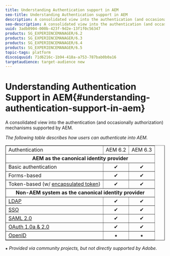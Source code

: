 ```yaml
---
title: Understanding Authentication support in AEM
seo-title: Understanding Authentication support in AEM
description: A consolidated view into the authentication (and occasionally authorization) mechanisms supported by AEM. 
seo-description: A consolidated view into the authentication (and occasionally authorization) mechanisms supported by AEM. 
uuid: 3adb0904-000b-423f-9d2e-13f1f0c56347
products: SG_EXPERIENCEMANAGER/6.2
products: SG_EXPERIENCEMANAGER/6.3
products: SG_EXPERIENCEMANAGER/6.4
products: SG_EXPERIENCEMANAGER/6.5
topic-tags: platform
discoiquuid: 71d6216c-1b94-418a-a753-787bab0b0a16
targetaudience: target-audience new
---
```


# Understanding Authentication Support in AEM{#understanding-authentication-support-in-aem}

A consolidated view into the authentication (and occasionally authorization) mechanisms supported by AEM. 

*The following table describes how users can authenticate into AEM.*

<table border="1" cellpadding="1" cellspacing="0" width="100%"> 
 <tbody>
  <tr>
   <td>Authentication</td> 
   <td style="text-align: center;">AEM 6.2</td> 
   <td style="text-align: center;">AEM 6.3</td> 
  </tr>
  <tr>
   <td colspan="3" style="text-align: center;"><strong>AEM as the canonical identity provider</strong></td> 
  </tr>
  <tr>
   <td>Basic authentication</td> 
   <td style="text-align: center;">✔<br /> </td> 
   <td style="text-align: center;">✔<br /> </td> 
  </tr>
  <tr>
   <td>Forms-based</td> 
   <td style="text-align: center;">✔<br /> </td> 
   <td style="text-align: center;">✔<br /> </td> 
  </tr>
  <tr>
   <td>Token-based (w/ <a href="https://docs.adobe.com/docs/en/aem/6-3/administer/security/encapsulated-token.html" target="_blank">encapsulated token</a>)</td> 
   <td style="text-align: center;">✔<br /> </td> 
   <td style="text-align: center;">✔<br /> </td> 
  </tr>
  <tr>
   <td colspan="3" style="text-align: center;"><strong>Non-AEM system as the canonical identity provider</strong></td> 
  </tr>
  <tr>
   <td><a href="https://docs.adobe.com/docs/en/aem/6-3/administer/security/ldap-config.html" target="_blank">LDAP</a></td> 
   <td style="text-align: center;">✔<br /> </td> 
   <td style="text-align: center;">✔<br /> </td> 
  </tr>
  <tr>
   <td><a href="https://docs.adobe.com/docs/en/aem/6-3/deploy/configuring/single-sign-on.html" target="_blank">SSO</a></td> 
   <td style="text-align: center;">✔<br /> </td> 
   <td style="text-align: center;">✔<br /> </td> 
  </tr>
  <tr>
   <td><a href="https://docs.adobe.com/docs/en/aem/6-3/administer/security/saml-2-0-authenticationhandler.html" target="_blank">SAML 2.0</a></td> 
   <td style="text-align: center;">✔<br /> </td> 
   <td style="text-align: center;">✔<br /> </td> 
  </tr>
  <tr>
   <td><a href="https://docs.adobe.com/ddc/en/gems/oauth-server-functionality-in-aem---embrace-federation-and-unlea.html" target="_blank">OAuth 1.0a &amp; 2.0</a></td> 
   <td style="text-align: center;">✔<br /> </td> 
   <td style="text-align: center;">✔<br /> </td> 
  </tr>
  <tr>
   <td><a href="http://sling.apache.org/documentation/the-sling-engine/authentication/authentication-authenticationhandler/openid-authenticationhandler.html" target="_blank">OpenID</a></td> 
   <td style="text-align: center;">⁕<br /> </td> 
   <td style="text-align: center;">⁕<br /> </td> 
  </tr>
 </tbody>
</table>

⁕ *Provided via community projects, but not directly supported by Adobe.*
